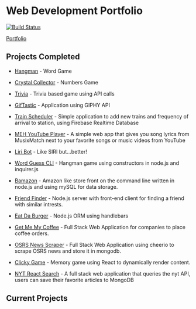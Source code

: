 # Web Development Portfolio

[![Build Status](https://travis-ci.com/DefiledSpec/express-portfolio.svg?branch=master)](https://travis-ci.com/DefiledSpec/express-portfolio)

[Portfolio](https://defiledspec.herokuapp.com/)

## Projects Completed

* [Hangman](http://defiledspec.github.io/Word-Game-Hangman) - Word Game

* [Crystal Collector](https://defiledspec.github.io/Crystal-Collector) - Numbers Game

* [Trivia](https://defiledspec.github.io/Trivia-Game) - Trivia based game using API calls

* [GifTastic](https://defiledspec.github.io/GifTastic) - Application using GIPHY API

* [Train Scheduler](https://defiledspec.github.io/Train-Scheduler) - Simple application to add new trains and frequency of arrival to station, using Firebase Realtime Database

* [MEH YouTube Player](https://gustbrad.github.io/mehyoutubeplayer) - A simple web app that gives you song lyrics from MusixMatch next to your favorite songs or music videos from YouTube

* [Liri Bot](https://github.com/DefiledSpec/liri-bot) - Like SIRI but...better!

* [Word Guess CLI](https://github.com/DefiledSpec/word-guess-cli) - Hangman game using constructors in node.js and inquirer.js

* [Bamazon](https://github.com/DefiledSpec/bamazon-cli) - Amazon like store front on the command line written in node.js and using mySQL for data storage.

* [Friend Finder](https://defiledspec-friend-finder.herokuapp.com) - Node.js server with front-end client for finding a friend with similar intrests.

* [Eat Da Burger](https://ds-eat-da-burger.herokuapp.com/) - Node.js ORM using handlebars

* [Get Me My Coffee](https://getmemycoffee.herokuapp.com/) - Full Stack Web Application for companies to place coffee orders.

* [OSRS News Scraper](https://osrs-news-scraper.herokuapp.com/) - Full Stack Web Application using cheerio to scrape OSRS news and store it in mongodb.

* [Clicky Game](https://ds-clicky-game.herokuapp.com) - Memory game using React to dynamically render content.

* [NYT React Search](https://github.com/DefiledSpec/nyt-react-search) - A full stack web application that queries the nyt API, users can save their favorite articles to MongoDB

## Current Projects
